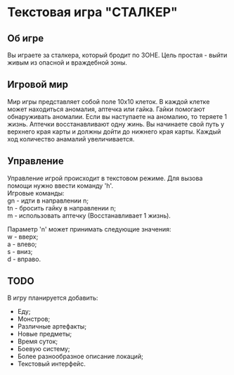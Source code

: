 # Текстовая игра "СТАЛКЕР"

## Об игре

Вы играете за сталкера, который бродит по ЗОНЕ. Цель простая - выйти живым из опасной и враждебной зоны.

## Игровой мир

Мир игры представляет собой поле 10х10 клеток. В каждой клетке может находиться аномалия, аптечка или гайка. Гайки помогают обнаруживать аномалии. Если вы наступаете на аномалию, то теряете 1 жизнь. Аптечки восстанавливают одну жинь. Вы начинаете свой путь у верхнего края карты и должны дойти до нижнего края карты. Каждый ход количество анамалий увеличивается.

## Управление

Управление игрой происходит в текстовом режиме. Для вызова помощи нужно ввести команду 'h'.  
Игровые команды:  
gn - идти в направлении n;  
tn - бросить гайку в направлении n;  
m - использовать аптечку (Восстанавливает 1 жизнь).

Параметр 'n' может принимать следующие значения:  
w - вверх;  
a - влево;  
s - вниз;  
d - вправо.  

## TODO

В игру планируется добавить:  
- Еду;  
- Монстров;  
- Различные артефакты;  
- Новые предметы;  
- Время суток;  
- Боевую систему;  
- Более разнообразное описание локаций;  
- Текстовый интерфейс.
